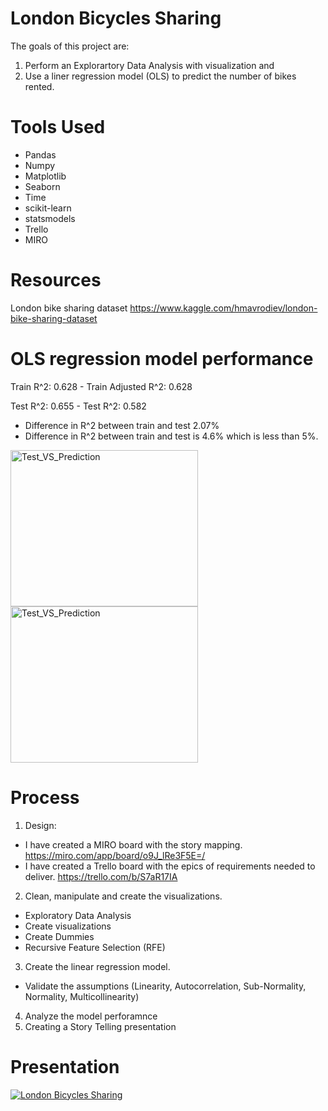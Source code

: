 # London Bicycles Sharing
The goals of this project are:
1. Perform an Explorartory Data Analysis with visualization and 
2. Use a liner regression model (OLS) to predict the number of bikes rented.

# Tools Used
* Pandas
* Numpy
* Matplotlib
* Seaborn
* Time
* scikit-learn
* statsmodels
* Trello 
* MIRO

# Resources
London bike sharing dataset
https://www.kaggle.com/hmavrodiev/london-bike-sharing-dataset

# OLS regression model performance

Train R^2: 0.628 - Train Adjusted R^2: 0.628

Test R^2: 0.655 - Test R^2: 0.582

* Difference in R^2 between train and test 2.07%
* Difference in R^2 between train and test is 4.6% which is less than 5%. 

<img src="https://user-images.githubusercontent.com/73388089/114029525-e24b9100-9879-11eb-95af-583258825ca6.png" alt="Test_VS_Prediction" width="300" height="250"> <img src="https://user-images.githubusercontent.com/73388089/114029573-f099ad00-9879-11eb-8d49-5fcd804232ed.png" alt="Test_VS_Prediction" width="300" height="250">



# Process
1. Design: 
  * I have created a MIRO board with the story mapping. https://miro.com/app/board/o9J_lRe3F5E=/
  * I have created a Trello board with the epics of requirements needed to deliver. https://trello.com/b/S7aR17IA 
2. Clean, manipulate and create the visualizations. 
  * Exploratory Data Analysis
  * Create visualizations
  * Create Dummies
  * Recursive Feature Selection (RFE)
3. Create the linear regression model. 
  * Validate the assumptions (Linearity, Autocorrelation, Sub-Normality, Normality, Multicollinearity)
4. Analyze the model perforamnce
5. Creating a Story Telling presentation 


# Presentation

[![London Bicycles Sharing]()]()
